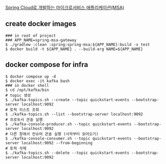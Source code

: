 [Spring Cloud로 개발하는 마이크로서비스 애플리케이션(MSA)](https://www.inflearn.com/course/%EC%8A%A4%ED%94%84%EB%A7%81-%ED%81%B4%EB%9D%BC%EC%9A%B0%EB%93%9C-%EB%A7%88%EC%9D%B4%ED%81%AC%EB%A1%9C%EC%84%9C%EB%B9%84%EC%8A%A4/dashboard)

## create docker images
```shell
### in root of project
### APP_NAME=spring-msa-gateway
$ ./gradlew :clean :spring:spring-msa:${APP_NAME}:build -x test
$ docker build -t ${APP_NAME} . --build-arg NAME=${APP_NAME}
```

## docker compose for infra
```shell
$ docker compose up -d
$ docker exec -it kafka bash
### in docker shell
$ cd /opt/kafka/bin
# topic 생성
$ ./kafka-topics.sh --create --topic quickstart-events --bootstrap-server localhost:9092
# 토픽 리스트 조회
$ ./kafka-topics.sh --list --bootstrap-server localhost:9092
# 프로듀서 콘솔 실행
$ ./kafka-console-producer.sh --topic quickstart-events --bootstrap-server localhost:9092
# 다른 창에서 컨슈머 콘솔 실행 (시작부터 읽어오기)
$ ./kafka-console-consumer.sh --topic quickstart-events --bootstrap-server localhost:9092 --from-beginning
# 토픽 삭제
$ ./kafka-topics.sh --delete --topic quickstart-events --bootstrap-server localhost:9092
```
